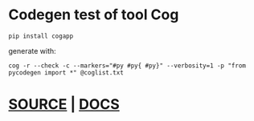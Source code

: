 # Codegen test of tool Cog

```commandline
pip install cogapp
```

generate with:
```commandline
cog -r --check -c --markers="#py #py{ #py}" --verbosity=1 -p "from pycodegen import *" @coglist.txt
```

# [SOURCE](https://github.com/nedbat/cog/tree/main) | [DOCS](https://cog.readthedocs.io/en/latest/running.html)
